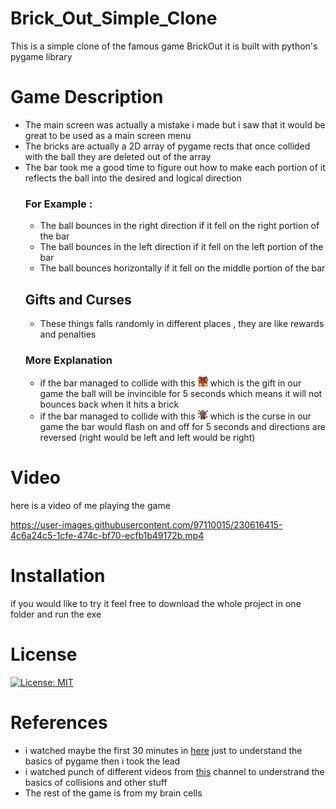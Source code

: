 # Brick_Out_Simple_Clone
This is a simple clone of the famous game BrickOut 
it is built with python's pygame library 

# Game Description
* The main screen was actually a mistake i made but i saw that it would be great to be used as a main screen menu
* The bricks are actually a 2D array of pygame rects that once collided with the ball they are deleted out of the array
* The bar took me a good time to figure out how to make each portion of it reflects the ball into the desired and logical direction
  ### For Example :
  * The ball bounces in the right direction if it fell on the right portion of the bar
  * The ball bounces in the left direction if it fell on the left portion of the bar
  * The ball bounces horizontally if it fell on the middle portion of the bar
  ## Gifts and Curses
  * These things falls randomly in different places , they are like rewards and penalties
  ### More Explanation
  * if the bar managed to collide with this ![](giftbox.png) which is the gift in our game
  the ball will be invincible for 5 seconds which means it will not bounces back when it hits a brick
  * if the bar managed to collide with this ![](curse.png) which is the curse in our game
  the bar would flash on and off for 5 seconds and directions are reversed (right would be left and left would be right)
  
# Video
here is a video of me playing the game





https://user-images.githubusercontent.com/97110015/230616415-4c6a24c5-1cfe-474c-bf70-ecfb1b49172b.mp4





# Installation
if you would like to try it feel free to download the whole project in one folder and run the exe

# License
[![License: MIT](https://img.shields.io/badge/License-MIT-yellow.svg)](https://opensource.org/licenses/MIT)

# References
* i watched maybe the first 30 minutes in [here](https://youtu.be/FfWpgLFMI7w) just to understand the basics of pygame then i took the lead
* i watched punch of different videos from [this](https://www.youtube.com/@ClearCode) channel to understrand the basics of collisions and other stuff
* The rest of the game is from my brain cells
